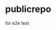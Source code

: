 # publicrepo
for e2e test






















































































































































































































































































































































































































































































































































































































































































































































































































































































































































































































































































































































































































































































































































































































































































































